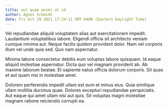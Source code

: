 ```yaml
---
title: aut quae animi ut id
author: Agnes Schmidt
date: Fri Oct 29 2021 17:24:11 GMT-0400 (Eastern Daylight Time)
---
```

Vel repudiandae aliquid voluptatem alias aut exercitationem impedit. Laudantium voluptatibus labore. Eligendi officia sit architecto veniam cumque minima aut. Neque facilis quidem provident dolor. Nam vel corporis illum vel unde quia sed. Quo nam aspernatur.

 Minima labore consectetur debitis eum voluptas labore quisquam. Id eaque aliquid molestiae aspernatur. Dicta quo vel magnam provident ab. Ab maxime laborum beatae. Et sapiente natus officia dolorum corporis. Sit quas et aut quam nisi in molestiae amet.

 Dolorem perferendis impedit ullam est eum et minus eius. Quia similique ullam mollitia ducimus quae. Dolores excepturi repudiandae perspiciatis. Aut eaque qui amet ullam nisi aut quis. Sit voluptas magni molestiae magnam ratione reiciendis corrupti ea.